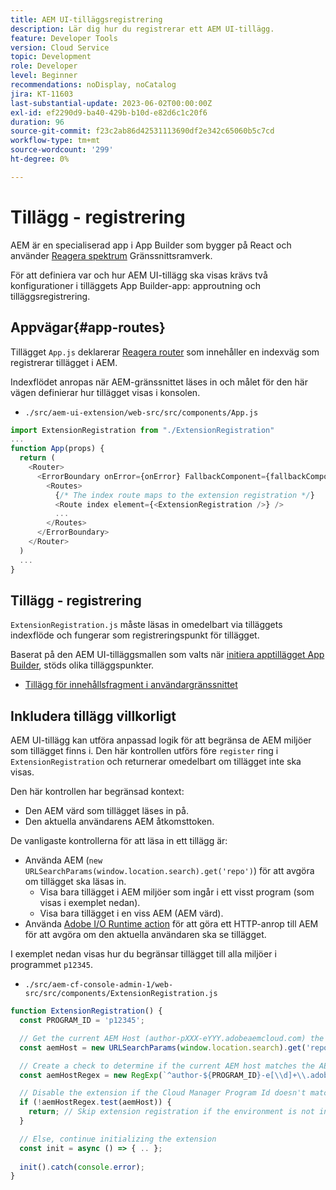 ```yaml
---
title: AEM UI-tilläggsregistrering
description: Lär dig hur du registrerar ett AEM UI-tillägg.
feature: Developer Tools
version: Cloud Service
topic: Development
role: Developer
level: Beginner
recommendations: noDisplay, noCatalog
jira: KT-11603
last-substantial-update: 2023-06-02T00:00:00Z
exl-id: ef2290d9-ba40-429b-b10d-e82d6c1c20f6
duration: 96
source-git-commit: f23c2ab86d42531113690df2e342c65060b5c7cd
workflow-type: tm+mt
source-wordcount: '299'
ht-degree: 0%

---
```


# Tillägg - registrering

AEM är en specialiserad app i App Builder som bygger på React och använder [Reagera spektrum](https://react-spectrum.adobe.com/react-spectrum/) Gränssnittsramverk.

För att definiera var och hur AEM UI-tillägg ska visas krävs två konfigurationer i tilläggets App Builder-app: approutning och tilläggsregistrering.

## Appvägar{#app-routes}

Tillägget `App.js` deklarerar [Reagera router](https://reactrouter.com/en/main) som innehåller en indexväg som registrerar tillägget i AEM.

Indexflödet anropas när AEM-gränssnittet läses in och målet för den här vägen definierar hur tillägget visas i konsolen.

+ `./src/aem-ui-extension/web-src/src/components/App.js`

```javascript
import ExtensionRegistration from "./ExtensionRegistration"
...            
function App(props) {
  return (
    <Router>
      <ErrorBoundary onError={onError} FallbackComponent={fallbackComponent}>
        <Routes>
          {/* The index route maps to the extension registration */}
          <Route index element={<ExtensionRegistration />} />
          ...                                   
        </Routes>
      </ErrorBoundary>
    </Router>
  )
  ...
}
```

## Tillägg - registrering

`ExtensionRegistration.js` måste läsas in omedelbart via tilläggets indexflöde och fungerar som registreringspunkt för tillägget.

Baserat på den AEM UI-tilläggsmallen som valts när [initiera apptillägget App Builder](./app-initialization.md), stöds olika tilläggspunkter.

+ [Tillägg för innehållsfragment i användargränssnittet](./content-fragments/overview.md#extension-points)


## Inkludera tillägg villkorligt

AEM UI-tillägg kan utföra anpassad logik för att begränsa de AEM miljöer som tillägget finns i. Den här kontrollen utförs före `register` ring i `ExtensionRegistration` och returnerar omedelbart om tillägget inte ska visas.

Den här kontrollen har begränsad kontext:

+ Den AEM värd som tillägget läses in på.
+ Den aktuella användarens AEM åtkomsttoken.

De vanligaste kontrollerna för att läsa in ett tillägg är:

+ Använda AEM (`new URLSearchParams(window.location.search).get('repo')`) för att avgöra om tillägget ska läsas in.
   + Visa bara tillägget i AEM miljöer som ingår i ett visst program (som visas i exemplet nedan).
   + Visa bara tillägget i en viss AEM (AEM värd).
+ Använda [Adobe I/O Runtime action](./runtime-action.md) för att göra ett HTTP-anrop till AEM för att avgöra om den aktuella användaren ska se tillägget.

I exemplet nedan visas hur du begränsar tillägget till alla miljöer i programmet `p12345`.

+ `./src/aem-cf-console-admin-1/web-src/src/components/ExtensionRegistration.js`

```javascript
function ExtensionRegistration() {
  const PROGRAM_ID = 'p12345';

  // Get the current AEM Host (author-pXXX-eYYY.adobeaemcloud.com) the extension is loading on
  const aemHost = new URLSearchParams(window.location.search).get('repo');

  // Create a check to determine if the current AEM host matches the AEM program that uses this extension 
  const aemHostRegex = new RegExp(`^author-${PROGRAM_ID}-e[\\d]+\\.adobeaemcloud\\.com$`)

  // Disable the extension if the Cloud Manager Program Id doesn't match the regex.
  if (!aemHostRegex.test(aemHost)) {
    return; // Skip extension registration if the environment is not in program p12345.
  }

  // Else, continue initializing the extension
  const init = async () => { .. };
  
  init().catch(console.error);
}
```
